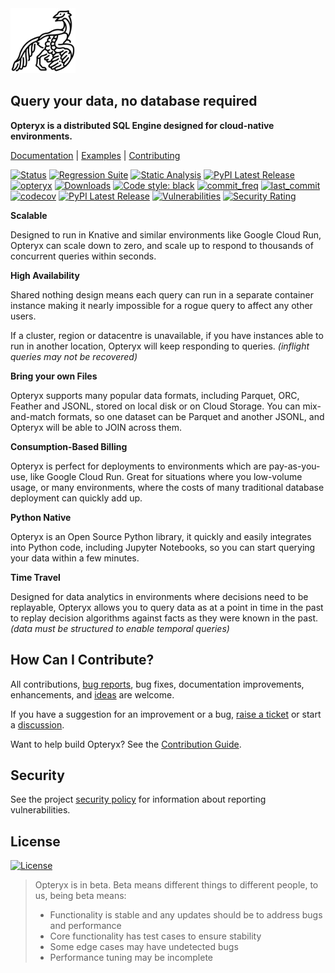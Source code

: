 <img align="centre" alt="archaeopteryx" height="104" src="opteryx.png" />

## Query your data, no database required

**Opteryx is a distributed SQL Engine designed for cloud-native environments.**

[Documentation](https://mabel-dev.github.io/opteryx/) |
[Examples](notebooks) |
[Contributing](https://mabel-dev.github.io/opteryx/Contributing%20Guide/CONTRIBUTING/)

[![Status](https://img.shields.io/badge/status-beta-blue)](https://github.com/mabel-dev/opteryx)
[![Regression Suite](https://github.com/mabel-dev/opteryx/actions/workflows/regression_suite.yaml/badge.svg)](https://github.com/mabel-dev/opteryx/actions/workflows/regression_suite.yaml)
[![Static Analysis](https://github.com/mabel-dev/opteryx/actions/workflows/static_analysis.yml/badge.svg)](https://github.com/mabel-dev/opteryx/actions/workflows/static_analysis.yml)
[![PyPI Latest Release](https://img.shields.io/pypi/v/opteryx.svg)](https://pypi.org/project/opteryx/)
[![opteryx](https://snyk.io/advisor/python/opteryx/badge.svg?style=flat-square)](https://snyk.io/advisor/python/opteryx)
[![Downloads](https://pepy.tech/badge/opteryx)](https://pepy.tech/project/opteryx)
[![Code style: black](https://img.shields.io/badge/code%20style-black-000000.svg)](https://github.com/psf/black)
[![commit_freq](https://img.shields.io/github/commit-activity/m/mabel-dev/opteryx)](https://github.com/mabel-dev/opteryx/commits)
[![last_commit](https://img.shields.io/github/last-commit/mabel-dev/opteryx)](https://github.com/mabel-dev/opteryx/commits)
[![codecov](https://codecov.io/gh/mabel-dev/opteryx/branch/main/graph/badge.svg?token=sIgKpzzd95)](https://codecov.io/gh/mabel-dev/opteryx)
[![PyPI Latest Release](https://img.shields.io/badge/Python-3.8%20%7C%203.9%20%7C%203.10-00892b)](https://pypi.org/project/opteryx/)
[![Vulnerabilities](https://sonarcloud.io/api/project_badges/measure?project=mabel-dev_opteryx&metric=vulnerabilities)](https://sonarcloud.io/summary/new_code?id=mabel-dev_opteryx)
[![Security Rating](https://sonarcloud.io/api/project_badges/measure?project=mabel-dev_opteryx&metric=security_rating)](https://sonarcloud.io/summary/new_code?id=mabel-dev_opteryx)

**Scalable**

Designed to run in Knative and similar environments like Google Cloud Run, Opteryx can scale down to zero, and scale up to respond to thousands of concurrent queries within seconds.

**High Availability**

Shared nothing design means each query can run in a separate container instance making it nearly impossible for a rogue query to affect any other users.

If a cluster, region or datacentre is unavailable, if you have instances able to run in another location, Opteryx will keep responding to queries. _(inflight queries may not be recovered)_

**Bring your own Files**

Opteryx supports many popular data formats, including Parquet, ORC, Feather and JSONL, stored on local disk or on Cloud Storage. You can mix-and-match formats, so one dataset can be Parquet and another JSONL, and Opteryx will be able to JOIN across them.

**Consumption-Based Billing**

Opteryx is perfect for deployments to environments which are pay-as-you-use, like Google Cloud Run. Great for situations where you low-volume usage, or many environments, where the costs of many traditional database deployment can quickly add up.

**Python Native**

Opteryx is an Open Source Python library, it quickly and easily integrates into Python code, including Jupyter Notebooks, so you can start querying your data within a few minutes.

**Time Travel**

Designed for data analytics in environments where decisions need to be replayable, Opteryx allows you to query data as at a point in time in the past to replay decision algorithms against facts as they were known in the past. _(data must be structured to enable temporal queries)_

## How Can I Contribute?

All contributions, [bug reports](https://github.com/mabel-dev/opteryx/issues/new/choose), bug fixes, documentation improvements, enhancements, and [ideas](https://github.com/mabel-dev/opteryx/discussions) are welcome.

If you have a suggestion for an improvement or a bug, [raise a ticket](https://github.com/mabel-dev/opteryx/issues/new/choose) or start a [discussion](https://github.com/mabel-dev/opteryx/discussions).

Want to help build Opteryx? See the [Contribution Guide](https://mabel-dev.github.io/opteryx/Contributing%20Guide/CONTRIBUTING/).

## Security

See the project [security policy](SECURITY.md) for information about reporting vulnerabilities.

## License

[![License](https://img.shields.io/badge/License-Apache%202.0-blue.svg)](https://github.com/mabel-dev/opteryx/blob/master/LICENSE)

> Opteryx is in beta. Beta means different things to different people, to us, being beta means:
>
> - Functionality is stable and any updates should be to address bugs and performance
> - Core functionality has test cases to ensure stability
> - Some edge cases may have undetected bugs
> - Performance tuning may be incomplete
